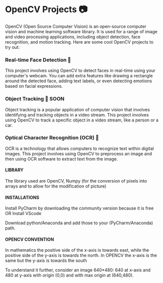 # OpenCV Projects 📷
OpenCV (Open Source Computer Vision) is an open-source computer vision and machine learning software library. It is used for a range of image and video processing applications, including object detection, face recognition, and motion tracking. Here are some cool OpenCV projects to try out:

### Real-time Face Detection 👤
This project involves using OpenCV to detect faces in real-time using your computer's webcam. You can add extra features like drawing a rectangle around the detected face, adding text labels, or even detecting emotions based on facial expressions.

### Object Tracking 🎯 SOON
Object tracking is a popular application of computer vision that involves identifying and tracking objects in a video stream. This project involves using OpenCV to track a specific object in a video stream, like a person or a car.

### Optical Character Recognition (OCR) 📑
OCR is a technology that allows computers to recognize text within digital images. This project involves using OpenCV to preprocess an image and then using OCR software to extract text from the image.

#### LIBRARY
The library used are OpenCV, Numpy (for the conversion of pixels into arrays and to allow for the modification of picture)

#### INSTALLATIONS
Install PyCharm by downloading the community version because it is free OR Install VScode

Download python/Anaconda and add those to your (PyCharm/Anaconda) path.

#### OPENCV CONVENTION
In mathematics the positive side of the x-axis is towards east, while the positive side of the y-axis is towards the north. In OPENCV the x-axis is the same but the y-axis is towards the south

To understand it further, consider an image 640*480: 640 at x-axis and 480 at y-axis with origin (0,0) and with max origin at (640,480).
